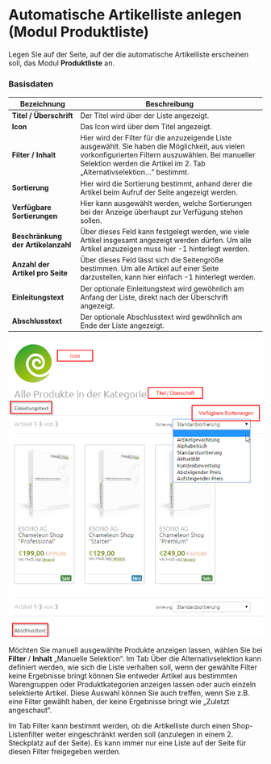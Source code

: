 # Automatische Artikelliste anlegen (Modul Produktliste)

Legen Sie auf der Seite, auf der die automatische Artikelliste erscheinen soll, das Modul **Produktliste** an.

### Basisdaten

| Bezeichnung | Beschreibung |
| -- | -- |
| **Titel / Überschrift** | Der Titel wird über der Liste angezeigt. |
| **Icon** | Das Icon wird über dem Titel angezeigt.|
| **Filter / Inhalt** | Hier wird der Filter für die anzuzeigende Liste ausgewählt. Sie haben die Möglichkeit, aus vielen vorkonfigurierten Filtern auszuwählen. Bei manueller Selektion werden die Artikel im 2. Tab „Alternativselektion…“ bestimmt. |
| **Sortierung** | Hier wird die Sortierung bestimmt, anhand derer die Artikel beim Aufruf der Seite angezeigt werden. |
| **Verfügbare Sortierungen** | Hier kann ausgewählt werden, welche Sortierungen bei der Anzeige überhaupt zur Verfügung stehen sollen.  |
| **Beschränkung der Artikelanzahl** | Über dieses Feld kann festgelegt werden, wie viele Artikel insgesamt angezeigt werden dürfen. Um alle Artikel anzuzeigen muss hier -1 hinterlegt werden. |
| **Anzahl der Artikel pro Seite** | Über dieses Feld lässt sich die Seitengröße bestimmen. Um alle Artikel auf einer Seite darzustellen, kann hier einfach -1 hinterlegt werden.|
| **Einleitungstext** | Der optionale Einleitungstext wird gewöhnlich am Anfang der Liste, direkt nach der Überschrift angezeigt. |
| **Abschlusstext** | Der optionale Abschlusstext wird gewöhnlich am Ende der Liste angezeigt. |

![](bild42.png)

Möchten Sie manuell ausgewählte Produkte anzeigen lassen, wählen Sie bei **Filter** / **Inhalt** „Manuelle Selektion“. Im Tab Über die Alternativselektion kann definiert werden, wie sich die Liste verhalten soll, wenn der gewählte Filter keine Ergebnisse bringt können Sie entweder Artikel aus bestimmten Warengruppen oder Produktkategorien anzeigen lassen oder auch einzeln selektierte Artikel. Diese Auswahl können Sie auch treffen, wenn Sie z.B. eine Filter gewählt haben, der keine Ergebnisse bringt wie „Zuletzt angeschaut“.

Im Tab Filter kann bestimmt werden, ob die Artikelliste durch einen Shop-Listenfilter weiter eingeschränkt werden soll (anzulegen in einem 2. Steckplatz auf der Seite). Es kann immer nur eine Liste auf der Seite für diesen Filter freigegeben werden.